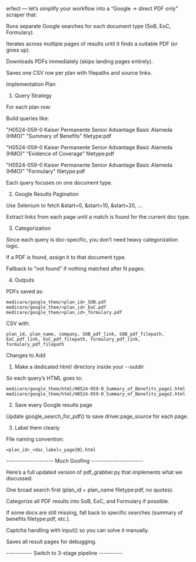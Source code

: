 erfect — let’s simplify your workflow into a “Google → direct PDF only” scraper that:

Runs separate Google searches for each document type (SoB, EoC, Formulary).

Iterates across multiple pages of results until it finds a suitable PDF (or gives up).

Downloads PDFs immediately (skips landing pages entirely).

Saves one CSV row per plan with filepaths and source links.

Implementation Plan
1. Query Strategy

For each plan row:

Build queries like:

"H0524-059-0 Kaiser Permanente Senior Advantage Basic Alameda (HMO)" "Summary of Benefits" filetype:pdf

"H0524-059-0 Kaiser Permanente Senior Advantage Basic Alameda (HMO)" "Evidence of Coverage" filetype:pdf

"H0524-059-0 Kaiser Permanente Senior Advantage Basic Alameda (HMO)" "Formulary" filetype:pdf

Each query focuses on one document type.

2. Google Results Pagination

Use Selenium to fetch &start=0, &start=10, &start=20, …

Extract links from each page until a match is found for the current doc type.

3. Categorization

Since each query is doc-specific, you don’t need heavy categorization logic.

If a PDF is found, assign it to that document type.

Fallback to "not found" if nothing matched after N pages.

4. Outputs

PDFs saved as:
```
medicare/google_them/<plan_id>_SOB.pdf
medicare/google_them/<plan_id>_EoC.pdf
medicare/google_them/<plan_id>_formulary.pdf
```

CSV with:
```
plan_id, plan_name, company, SOB_pdf_link, SOB_pdf_filepath, EoC_pdf_link, EoC_pdf_filepath, formulary_pdf_link, formulary_pdf_filepath
```

Changes to Add
1. Make a dedicated html/ directory inside your --outdir

So each query’s HTML goes to:
```
medicare/google_them/html/H0524-059-0_Summary_of_Benefits_page1.html
medicare/google_them/html/H0524-059-0_Summary_of_Benefits_page2.html
```

2. Save every Google results page

Update google_search_for_pdf() to save driver.page_source for each page.

3. Label them clearly

File naming convention:
```
<plan_id>_<doc_label>_page{N}.html
```

-------------------- Much Goofing ----------------------

Here’s a full updated version of pdf_grabber.py that implements what we discussed:

One broad search first (plan_id + plan_name filetype:pdf, no quotes).

Categorize all PDF results into SoB, EoC, and Formulary if possible.

If some docs are still missing, fall back to specific searches (summary of benefits filetype:pdf, etc.).

Captcha handling with input() so you can solve it manually.

Saves all result pages for debugging.


----------- Switch to 3-stage pipeline ----------
